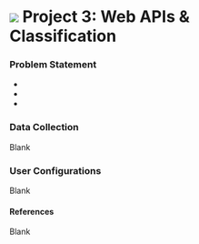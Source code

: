 # ![](https://ga-dash.s3.amazonaws.com/production/assets/logo-9f88ae6c9c3871690e33280fcf557f33.png) Project 3: Web APIs & Classification

### Problem Statement

-
-
-

### Data Collection

Blank

### User Configurations

Blank

#### References

Blank
